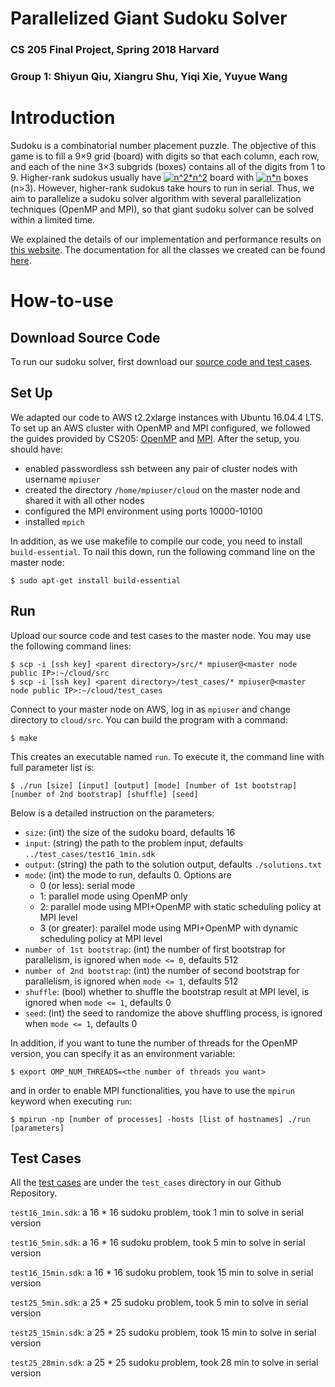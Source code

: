 # Parallelized Giant Sudoku Solver
### CS 205 Final Project, Spring 2018 Harvard 
### Group 1: Shiyun Qiu, Xiangru Shu, Yiqi Xie, Yuyue Wang

# Introduction

Sudoku is a combinatorial number placement puzzle. The objective of this game is to fill a 9×9 grid (board) with digits so that each column, each row, and each of the nine 3×3 subgrids (boxes) contains all of the digits from 1 to 9. Higher-rank sudokus usually have <a href="https://www.codecogs.com/eqnedit.php?latex=n^2*n^2" target="_blank"><img src="https://latex.codecogs.com/gif.latex?n^2*n^2" title="n^2*n^2" /></a> board with <a href="https://www.codecogs.com/eqnedit.php?latex=n*n" target="_blank"><img src="https://latex.codecogs.com/gif.latex?n*n" title="n*n" /></a> boxes (n>3). However, higher-rank sudokus take hours to run in serial. Thus, we aim to parallelize a sudoku solver algorithm with several parallelization techniques (OpenMP and MPI), so that giant sudoku solver can be solved within a limited time.

We explained the details of our implementation and performance results on [this website](https://clairewangyuyue.github.io/CS205_G1.github.io/). The documentation for all the classes we created can be found [here](https://clairewangyuyue.github.io/CS205_G1.github.io/documentation/annotated.html).

# How-to-use

## Download Source Code

To run our sudoku solver, first download our [source code and test cases](https://github.com/shiyunqiu/CS205_Sudoku).

## Set Up

We adapted our code to AWS t2.2xlarge instances with Ubuntu 16.04.4 LTS. To set up an AWS cluster with OpenMP and MPI configured, we followed the guides provided by CS205: [OpenMP](https://github.com/shiyunqiu/CS205_Sudoku/blob/master/documents/Harvard%20CS205%20-%20Spring%202018%20-%20Guide%20-%20Performance%20Optimization%20and%20OpenMP%20on%20AWS%20-%20v1.0.pdf) and [MPI](https://github.com/shiyunqiu/CS205_Sudoku/blob/master/documents/Harvard%20CS205%20-%20Spring%202018%20-%20Guide%20-%20MPI%20on%20AWS%20-%20v1.1.pdf). After the setup, you should have:

 - enabled passwordless ssh between any pair of cluster nodes with username `mpiuser`
 - created the directory `/home/mpiuser/cloud` on the master node and shared it with all other nodes
 - configured the MPI environment using ports 10000-10100
 - installed `mpich`

In addition, as we use makefile to compile our code, you need to install `build-essential`. To nail this down, run the following command line on the master node:

```
$ sudo apt-get install build-essential
```


## Run
 
Upload our source code and test cases to the master node. You may use the following command lines:

```
$ scp -i [ssh key] <parent directory>/src/* mpiuser@<master node public IP>:~/cloud/src
$ scp -i [ssh key] <parent directory>/test_cases/* mpiuser@<master node public IP>:~/cloud/test_cases
```

Connect to your master node on AWS, log in as `mpiuser` and change directory to `cloud/src`. You can build the program with a command:

```
$ make
```

This creates an executable named `run`. To execute it, the command line with full parameter list is:

```
$ ./run [size] [input] [output] [mode] [number of 1st bootstrap] [number of 2nd bootstrap] [shuffle] [seed]
```

Below is a detailed instruction on the parameters:
 - `size`: (int) the size of the sudoku board, defaults 16
 - `input`: (string) the path to the problem input, defaults `../test_cases/test16_1min.sdk`
 - `output`: (string) the path to the solution output, defaults `./solutions.txt`
 - `mode`: (int) the mode to run, defaults 0. Options are 
    - 0 (or less): serial mode
    - 1: parallel mode using OpenMP only
    - 2: parallel mode using MPI+OpenMP with static scheduling policy at MPI level
    - 3 (or greater): parallel mode using MPI+OpenMP with dynamic scheduling policy at MPI level
 - `number of 1st bootstrap`: (int) the number of first bootstrap for parallelism, is ignored when `mode <= 0`, defaults 512
 - `number of 2nd bootstrap`: (int) the number of second bootstrap for parallelism, is ignored when `mode <= 1`, defaults 512
 - `shuffle`: (bool) whether to shuffle the bootstrap result at MPI level, is ignored when `mode <= 1`, defaults 0
 - `seed`: (int) the seed to randomize the above shuffling process, is ignored when `mode <= 1`, defaults 0

In addition, if you want to tune the number of threads for the OpenMP version, you can specify it as an environment variable:

```
$ export OMP_NUM_THREADS=<the number of threads you want>
```

and in order to enable MPI functionalities, you have to use the `mpirun` keyword when executing `run`:

```
$ mpirun -np [number of processes] -hosts [list of hostnames] ./run [parameters]
```

## Test Cases

All the [test cases](https://github.com/shiyunqiu/CS205_Sudoku/tree/master/test_cases) are under the `test_cases` directory in our Github Repository. 

`test16_1min.sdk`: a 16 * 16 sudoku problem, took 1 min to solve in serial version

`test16_5min.sdk`: a 16 * 16 sudoku problem, took 5 min to solve in serial version 

`test16_15min.sdk`: a 16 * 16 sudoku problem, took 15 min to solve in serial version

`test25_5min.sdk`: a 25 * 25 sudoku problem, took 5 min to solve in serial version 

`test25_15min.sdk`: a 25 * 25 sudoku problem, took 15 min to solve in serial version 

`test25_28min.sdk`: a 25 * 25 sudoku problem, took 28 min to solve in serial version

